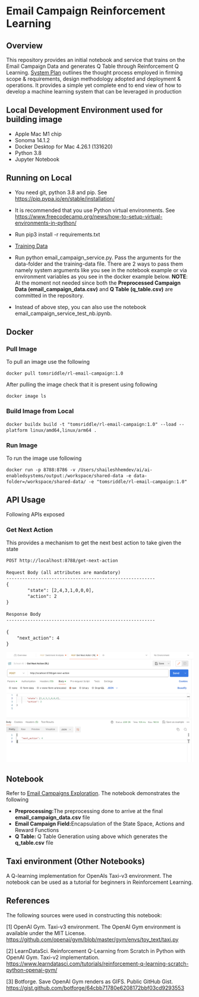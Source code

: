 # Email Campaign Reinforcement Learning

## Overview

This repository provides an initial notebook and service that trains on the Email Campaign Data and generates Q Table through Reinforcement Q Learning. [System Plan](SystemPlan.md) outlines the thought process employed in firming scope & requirements, design methodology adopted and deployment & operations. It provides a simple yet complete end to end view of how to develop a machine learning system that can be leveraged in production 

## Local Development Environment used for building image

* Apple Mac M1 chip
* Sonoma 14.1.2
* Docker Desktop for Mac 4.26.1 (131620)
* Python 3.8
* Jupyter Notebook

## Running on Local

* You need git, python 3.8 and pip. See https://pip.pypa.io/en/stable/installation/

* It is recommended that you use Python virtual environments. See https://www.freecodecamp.org/news/how-to-setup-virtual-environments-in-python/

* Run pip3 install -r requirements.txt

* [Training Data](https://www.kaggle.com/datasets/aristotelisch/playground-mock-email-campaign) 

* Run python email_campaign_service.py. Pass the arguments for the data-folder and the training-data file. There are 2 ways to pass them namely system arguments like you see in the notebook example or via environment variables as you see in the docker example below. <b>NOTE</b>: At the moment not needed since both the <b>Preprocessed Campaign Data (email_campaign_data.csv)</b> and <b>Q Table (q_table.csv)</b> are committed in the repository. 

* Instead of above step, you can also use the notebook email_campaign_service_test_nb.ipynb. 

## Docker

### Pull Image

To pull an image use the following 

```
docker pull tomsriddle/rl-email-campaign:1.0

```

After pulling the image check that it is present using following

```
docker image ls

```

### Build Image from Local

```
docker buildx build -t "tomsriddle/rl-email-campaign:1.0" --load --platform linux/amd64,linux/arm64 .

```


### Run Image

To run the image use following

```
docker run -p 8788:8786 -v /Users/shaileshhemdev/ai/ai-enabledsystems/output:/workspace/shared-data -e data-folder=/workspace/shared-data/ -e "tomsriddle/rl-email-campaign:1.0"

```

## API Usage

Following APIs exposed 

### Get Next Action

This provides a mechanism to get the next best action to take given the state

```
POST http://localhost:8788/get-next-action

Request Body (all attributes are mandatory)
--------------------------------------------------------
{
        "state": [2,4,3,1,0,0,0],
        "action": 2
}

Response Body
--------------------------------------------------------

{
    "next_action": 4
}

```


![Image Not Showing](https://github.com/shaileshhemdev/public-images/blob/main/GetNextActionAPI.png?raw=true)

## Notebook

Refer to [Email Campaigns Exploration](email-campaigns.ipynb). The notebook demonstrates the following

<ul>
    <li>
        <b>Preprocessing:</b>The preprocessing done to arrive at the final <b>email_campaign_data.csv</b> file
    </li>
    <li>
        <b>Email Campaign Field:</b>Encapsulation of the State Space, Actions and Reward Functions
    </li>
    <li>
        <b>Q Table:</b> Q Table Generation using above which generates the <b>q_table.csv</b> file
    </li>
</ul>


## Taxi environment (Other Notebooks)

A Q-learning implementation for OpenAIs Taxi-v3 environment. The notebook can be used as a tutorial for beginners in Reinforcement Learning.

## References

The following sources were used in constructing this notebook:

[1] OpenAI Gym. Taxi-v3 environment. The OpenAI Gym environment is available under the MIT License.  <br> https://github.com/openai/gym/blob/master/gym/envs/toy_text/taxi.py

[2] LearnDataSci. Reinforcement Q-Learning from Scratch in Python with OpenAI Gym. Taxi-v2 implementation. <br> https://www.learndatasci.com/tutorials/reinforcement-q-learning-scratch-python-openai-gym/

[3] Botforge. Save OpenAI Gym renders as GIFS. Public GitHub Gist. <br>
https://gist.github.com/botforge/64cbb71780e6208172bbf03cd9293553
